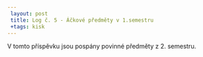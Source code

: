 ```yaml
---
 layout: post
 title: Log č. 5 - Áčkové předměty v 1.semestru
 +tags: kisk
---
```


V tomto příspěvku jsou pospány povinné předměty z 2. semestru.

